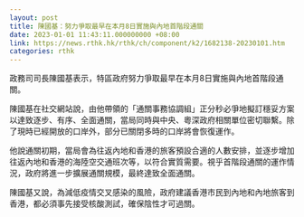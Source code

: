 ```yaml
---
layout: post
title: 陳國基：努力爭取最早在本月8日實施與內地首階段通關
date: 2023-01-01 11:43:11.000000000 +08:00
link: https://news.rthk.hk/rthk/ch/component/k2/1682138-20230101.htm
categories: rthk
---
```


政務司司長陳國基表示，特區政府努力爭取最早在本月8日實施與內地首階段通關。

陳國基在社交網站說，由他帶領的「通關事務協調組」正分秒必爭地擬訂穩妥方案以達致逐步、有序、全面通關，當局同時與中央、粵深政府相關單位密切聯繫。除了現時已經開放的口岸外，部分已關閉多時的口岸將會恢復運作。

他說通關初期，當局會為往返內地和香港的旅客預設合適的人數安排，並逐步增加往返內地和香港的海陸空交通班次等，以符合實質需要。視乎首階段通關的運作情況，政府將進一步擴展通關規模，最終達致全面通關。

陳國基又說，為減低疫情交叉感染的風險，政府建議香港市民到內地和內地旅客到香港，都必須事先接受核酸測試，確保陰性才可過關。
